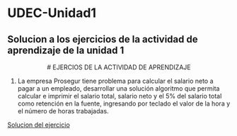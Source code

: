 # UDEC-Unidad1
## Solucion a los ejercicios de la actividad de aprendizaje de la unidad 1

<p align="center"># EJERCIOS DE LA ACTIVIDAD DE APRENDIZAJE</p>


1. La empresa Prosegur tiene problema para calcular el salario neto a pagar a
un empleado, desarrollar una solución algoritmo que permita calcular e
imprimir el salario total, salario neto y el 5% del salario total como retención
en la fuente, ingresando por teclado el valor de la hora y el número de horas
trabajadas. 

[Solucion del ejercicio](CalculoSalario.java) 
